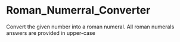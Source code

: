 # Roman_Numerral_Converter
Convert the given number into a roman numeral.
All roman numerals answers are provided in upper-case
